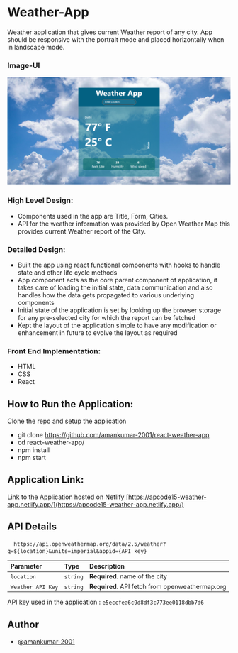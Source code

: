
# Weather-App

Weather application that gives current Weather report of any city.
App should be responsive with the portrait mode and placed horizontally when in landscape mode.


### Image-UI
![alt text](./public/App-UI.png)

### High Level Design:

- Components used in the app are Title, Form, Cities.
- API for the weather information was provided by Open Weather Map this provides current Weather report of the City.

### Detailed Design:

- Built the app using react functional components with hooks to handle state and other life cycle methods
- App component acts as the core parent component of application, it takes care of loading the initial state, data communication and also handles how the data gets propagated to various underlying components
- Initial state of the application is set by looking up the browser storage for any pre-selected city for which the report can be fetched
- Kept the layout of the application simple to have any modification or enhancement in future to evolve the layout as required

### Front End Implementation:

- HTML
- CSS
- React



## How to Run the Application:

Clone the repo and setup the application

- git clone https://github.com/amankumar-2001/react-weather-app
- cd react-weather-app/
- npm install
- npm start



## Application Link:

Link to the Application hosted on Netlify [https://apcode15-weather-app.netlify.app/](https://apcode15-weather-app.netlify.app/)


## API Details

```
  https://api.openweathermap.org/data/2.5/weather?q=${location}&units=imperial&appid={API key}
```

| Parameter        | Type     | Description                       |
| :--------------  | :------- | :-------------------------------- |
| `location`       | `string` | **Required**. name of the city    |
| `Weather API Key`| `string` | **Required**. API fetch from openweathermap.org   |

API key used in the application : `e5eccfea6c9d8df3c773ee0118dbb7d6`



## Author

- [@amankumar-2001](https://www.github.com/amankumar-2001)

